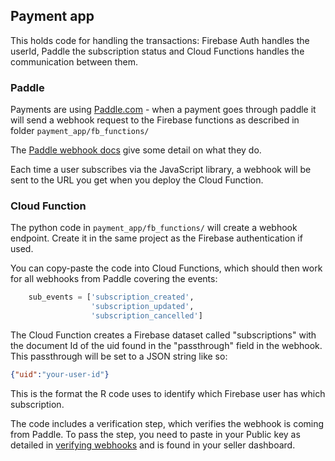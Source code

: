 ## Payment app

This holds code for handling the transactions: Firebase Auth handles the userId, Paddle the subscription status and Cloud Functions handles the communication between them.

### Paddle

Payments are using [Paddle.com](https://paddle.com/) - when a payment goes through paddle it will send a webhook request to the Firebase functions as described in folder `payment_app/fb_functions/`

The [Paddle webhook docs](https://developer.paddle.com/webhook-reference/intro) give some detail on what they do.

Each time a user subscribes via the JavaScript library, a webhook will be sent to the URL you get when you deploy the Cloud Function.

### Cloud Function

The python code in `payment_app/fb_functions/` will create a webhook endpoint.  Create it in the same project as the Firebase authentication if used.

You can copy-paste the code into Cloud Functions, which should then work for all webhooks from Paddle covering the events:

```python
    sub_events = ['subscription_created',
                  'subscription_updated',
                  'subscription_cancelled']
```

The Cloud Function creates a Firebase dataset called "subscriptions" with the document Id of the uid found in the "passthrough" field in the webhook.  This passthrough will be set to a JSON string like so:

```json
{"uid":"your-user-id"}
```

This is the format the R code uses to identify which Firebase user has which subscription.

The code includes a verification step, which verifies the webhook is coming from Paddle.  To pass the step, you need to paste in your Public key as detailed in [verifying webhooks](https://developer.paddle.com/webhook-reference/verifying-webhooks) and is found in your seller dashboard.
 

